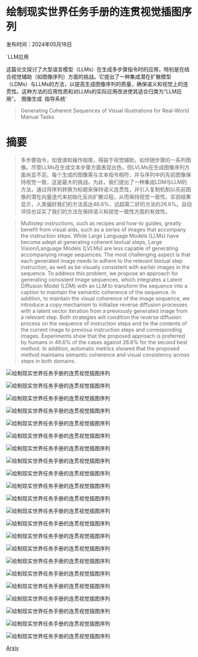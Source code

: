 # 绘制现实世界任务手册的连贯视觉插图序列

发布时间：2024年05月16日

`LLM应用

这篇论文探讨了大型语言模型（LLMs）在生成多步骤指令时的应用，特别是在结合视觉辅助（如图像序列）方面的挑战。它提出了一种集成潜在扩散模型（LDMs）与LLMs的方法，以提高生成图像序列的质量，确保语义和视觉上的连贯性。这种方法的应用性质和对LLMs的实际应用改进使其适合归类为“LLM应用”。` `图像生成` `指导系统`

> Generating Coherent Sequences of Visual Illustrations for Real-World Manual Tasks

# 摘要

> 多步骤指令，如食谱和操作指南，得益于视觉辅助，如伴随步骤的一系列图像。尽管LLMs在生成文本步骤方面表现出色，但LVLMs在生成图像序列方面尚显不足。每个生成的图像需与文本指令相符，并与序列中的先前图像保持视觉一致，这是最大的挑战。为此，我们提出了一种集成LDM与LLM的方法，通过将序列转换为标题来保持语义连贯性，并引入复制机制以先前图像的潜在向量迭代来初始化反向扩散过程，从而保持视觉一致性。实验结果显示，人类偏好我们的方法高达46.6%，远超第二好的方法的26.6%。自动评估也证实了我们的方法在保持语义和视觉一致性方面的有效性。

> Multistep instructions, such as recipes and how-to guides, greatly benefit from visual aids, such as a series of images that accompany the instruction steps. While Large Language Models (LLMs) have become adept at generating coherent textual steps, Large Vision/Language Models (LVLMs) are less capable of generating accompanying image sequences. The most challenging aspect is that each generated image needs to adhere to the relevant textual step instruction, as well as be visually consistent with earlier images in the sequence. To address this problem, we propose an approach for generating consistent image sequences, which integrates a Latent Diffusion Model (LDM) with an LLM to transform the sequence into a caption to maintain the semantic coherence of the sequence. In addition, to maintain the visual coherence of the image sequence, we introduce a copy mechanism to initialise reverse diffusion processes with a latent vector iteration from a previously generated image from a relevant step. Both strategies will condition the reverse diffusion process on the sequence of instruction steps and tie the contents of the current image to previous instruction steps and corresponding images. Experiments show that the proposed approach is preferred by humans in 46.6% of the cases against 26.6% for the second best method. In addition, automatic metrics showed that the proposed method maintains semantic coherence and visual consistency across steps in both domains.

![绘制现实世界任务手册的连贯视觉插图序列](../../../paper_images/2405.10122/Sequence-challenge-example-2.png)

![绘制现实世界任务手册的连贯视觉插图序列](../../../paper_images/2405.10122/caption-coreference.png)

![绘制现实世界任务手册的连贯视觉插图序列](../../../paper_images/2405.10122/full-example.png)

![绘制现实世界任务手册的连贯视觉插图序列](../../../paper_images/2405.10122/x1.png)

![绘制现实世界任务手册的连贯视觉插图序列](../../../paper_images/2405.10122/visual_coherence_methods.png)

![绘制现实世界任务手册的连贯视觉插图序列](../../../paper_images/2405.10122/run20_paint.png)

![绘制现实世界任务手册的连贯视觉插图序列](../../../paper_images/2405.10122/different_latents.png)

![绘制现实世界任务手册的连贯视觉插图序列](../../../paper_images/2405.10122/visual-coherence-annotation.png)

![绘制现实世界任务手册的连贯视觉插图序列](../../../paper_images/2405.10122/heuristic-tuning-annotation.png)

![绘制现实世界任务手册的连贯视觉插图序列](../../../paper_images/2405.10122/heuristic-vs-latent-annotation.png)

![绘制现实世界任务手册的连贯视觉插图序列](../../../paper_images/2405.10122/our_method_vs_ground_truth_annotation.png)

![绘制现实世界任务手册的连贯视觉插图序列](../../../paper_images/2405.10122/annotation_guidelines.png)

![绘制现实世界任务手册的连贯视觉插图序列](../../../paper_images/2405.10122/visual_coherence_2.png)

![绘制现实世界任务手册的连贯视觉插图序列](../../../paper_images/2405.10122/visual_coherence_3.png)

![绘制现实世界任务手册的连贯视觉插图序列](../../../paper_images/2405.10122/visual_coherence_10.png)

![绘制现实世界任务手册的连贯视觉插图序列](../../../paper_images/2405.10122/visual_coherence_15.png)

![绘制现实世界任务手册的连贯视觉插图序列](../../../paper_images/2405.10122/visual_coherence_24.png)

![绘制现实世界任务手册的连贯视觉插图序列](../../../paper_images/2405.10122/visual_coherence_28.png)

![绘制现实世界任务手册的连贯视觉插图序列](../../../paper_images/2405.10122/wikihow_clean_surface.png)

![绘制现实世界任务手册的连贯视觉插图序列](../../../paper_images/2405.10122/wikihow_clean_stone.png)

![绘制现实世界任务手册的连贯视觉插图序列](../../../paper_images/2405.10122/wikihow_wood.png)

![绘制现实世界任务手册的连贯视觉插图序列](../../../paper_images/2405.10122/wikihow_map_task.png)

[Arxiv](https://arxiv.org/abs/2405.10122)